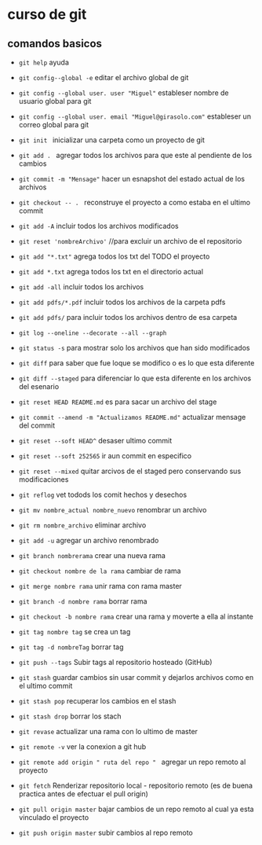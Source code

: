 # curso de git

## comandos basicos

* `git help`  ayuda

* `git config--global -e`  editar el archivo global de git

* `git config --global user. user "Miguel"`  estableser nombre de usuario global para git

* `git config --global user. email "Miguel@girasolo.com"` estableser un correo global para git

* `git init ` inicializar una carpeta como un proyecto de git

* `git add . ` agregar todos los archivos para que este al pendiente de los cambios

* `git commit -m "Mensage"`  hacer un esnapshot del estado actual de los archivos

* `git checkout -- . ` reconstruye el proyecto a como estaba en el ultimo commit

* `git add -A` incluir todos los archivos modificados

* `git reset 'nombreArchivo'` //para excluir un archivo de el repositorio

* `git add "*.txt"` agrega todos los txt del TODO el proyecto

* `git add *.txt` agrega todos los txt en el directorio actual

* `git add -all` incluir todos los archivos

* `git add pdfs/*.pdf`  incluir todos los archivos de la carpeta pdfs

* `git add pdfs/`  para incluir todos los archivos dentro de esa carpeta

* `git log --oneline --decorate --all --graph`

* `git status -s` para mostrar solo los archivos que han sido modificados

* `git diff` para saber que fue loque se modifico o es lo que esta diferente

* `git diff --staged` para diferenciar lo que esta diferente en los archivos del esenario

* `git reset HEAD README.md` es para sacar un archivo del stage

* `git commit --amend -m "Actualizamos README.md"` actualizar mensage del commit

* `git reset --soft HEAD^` desaser ultimo commit

* `git reset --soft 252565` ir aun commit en especifico

* `git reset --mixed` quitar arcivos de el staged pero conservando sus modificaciones

* `git reflog` vet todods los comit hechos y desechos

* `git mv nombre_actual nombre_nuevo` renombrar un archivo

* `git rm nombre_archivo` eliminar archivo

* `git add -u` agregar un archivo renombrado

* `git branch nombrerama` crear una nueva rama

* `git checkout nombre de la rama` cambiar de rama

* `git merge nombre rama` unir rama con rama master

* `git branch -d nombre rama` borrar rama

* `git checkout -b nombre rama` crear una rama y moverte a ella al instante

* `git tag nombre tag` se crea un tag

* `git tag -d nombreTag` borrar tag

* `git push --tags` Subir tags al repositorio hosteado (GitHub)

* `git stash` guardar cambios sin usar commit y dejarlos archivos como en el ultimo commit

* `git stash pop` recuperar los cambios en el stash

* `git stash drop` borrar los stach

* `git revase` actualizar una rama con lo ultimo de master

* `git remote -v` ver la conexion a git hub

* `git remote add origin " ruta del repo " ` agregar un repo remoto al proyecto

* `git fetch`  Renderizar repositorio local - repositorio remoto (es de buena practica antes de efectuar el pull origin)

* `git pull origin master` bajar cambios de un repo remoto al cual ya esta vinculado el proyecto

* `git push origin master` subir cambios al repo remoto

